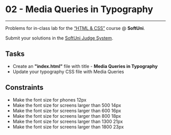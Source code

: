 # 02 - Media Queries in Typography
------
Problems for in-class lab for the [“HTML & CSS”](https://softuni.bg/trainings/2375/html-and-css-may-2019) course @ **SoftUni**.

Submit your solutions in the [SoftUni Judge System](https://judge.softuni.bg/Contests/1239/Media-Queries).

## Tasks
* Create an **"index.html"** file with title - **Media Queries in Typography**
* Update your typography CSS file with Media Queries

## Constraints
* Make the font size for phones 12px
* Make the font size for screens larger than 500 14px
* Make the font size for screens larger than 600 16px
* Make the font size for screens larger than 800 18px
* Make the font size for screens larger than 1300 21px
* Make the font size for screens larger than 1800 23px
